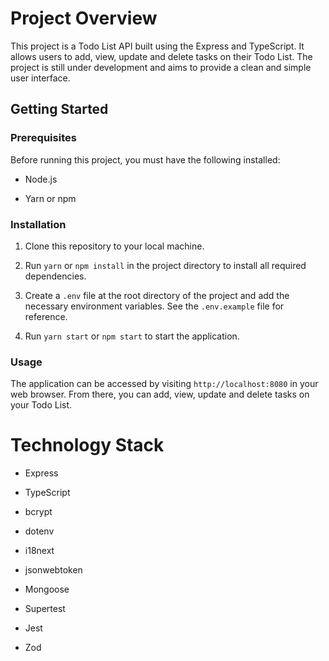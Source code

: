 # Project Overview

This project is a Todo List API built using the Express and TypeScript. It allows users to add, view, update and delete tasks on their Todo List. The project is still under development and aims to provide a clean and simple user interface.

## Getting Started

### Prerequisites

Before running this project, you must have the following installed:

- Node.js

- Yarn or npm

### Installation

1. Clone this repository to your local machine.

2. Run `yarn` or `npm install` in the project directory to install all required dependencies.

3. Create a `.env` file at the root directory of the project and add the necessary environment variables. See the `.env.example` file for reference.

4. Run `yarn start` or `npm start` to start the application.

### Usage

The application can be accessed by visiting `http://localhost:8080` in your web browser. From there, you can add, view, update and delete tasks on your Todo List.

# Technology Stack

- Express

- TypeScript

- bcrypt

- dotenv

- i18next

- jsonwebtoken

- Mongoose

- Supertest

- Jest

- Zod
